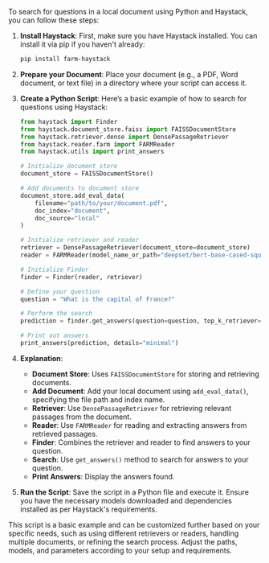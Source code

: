 To search for questions in a local document using Python and Haystack, you can follow these steps:

1. **Install Haystack**: First, make sure you have Haystack installed. You can install it via pip if you haven't already:
   ```bash
   pip install farm-haystack
   ```

2. **Prepare your Document**: Place your document (e.g., a PDF, Word document, or text file) in a directory where your script can access it.

3. **Create a Python Script**: Here’s a basic example of how to search for questions using Haystack:

   ```python
   from haystack import Finder
   from haystack.document_store.faiss import FAISSDocumentStore
   from haystack.retriever.dense import DensePassageRetriever
   from haystack.reader.farm import FARMReader
   from haystack.utils import print_answers

   # Initialize document store
   document_store = FAISSDocumentStore()

   # Add documents to document store
   document_store.add_eval_data(
       filename="path/to/your/document.pdf",
       doc_index="document",
       doc_source="local"
   )

   # Initialize retriever and reader
   retriever = DensePassageRetriever(document_store=document_store)
   reader = FARMReader(model_name_or_path="deepset/bert-base-cased-squad2")

   # Initialize Finder
   finder = Finder(reader, retriever)

   # Define your question
   question = "What is the capital of France?"

   # Perform the search
   prediction = finder.get_answers(question=question, top_k_retriever=10, top_k_reader=5)

   # Print out answers
   print_answers(prediction, details="minimal")
   ```

4. **Explanation**:
   - **Document Store**: Uses `FAISSDocumentStore` for storing and retrieving documents.
   - **Add Document**: Add your local document using `add_eval_data()`, specifying the file path and index name.
   - **Retriever**: Use `DensePassageRetriever` for retrieving relevant passages from the document.
   - **Reader**: Use `FARMReader` for reading and extracting answers from retrieved passages.
   - **Finder**: Combines the retriever and reader to find answers to your question.
   - **Search**: Use `get_answers()` method to search for answers to your question.
   - **Print Answers**: Display the answers found.

5. **Run the Script**: Save the script in a Python file and execute it. Ensure you have the necessary models downloaded and dependencies installed as per Haystack's requirements.

This script is a basic example and can be customized further based on your specific needs, such as using different retrievers or readers, handling multiple documents, or refining the search process. Adjust the paths, models, and parameters according to your setup and requirements.
